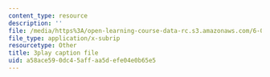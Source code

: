 ```yaml
---
content_type: resource
description: ''
file: /media/https%3A/open-learning-course-data-rc.s3.amazonaws.com/6-006-introduction-to-algorithms-fall-2011/a58ace590dc45affaa5defe04e0b65e5_wFP5VHGHFdk.vtt
file_type: application/x-subrip
resourcetype: Other
title: 3play caption file
uid: a58ace59-0dc4-5aff-aa5d-efe04e0b65e5
---
```

